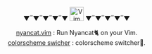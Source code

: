 <br/>
<div align="center">
  ▼‾▼‾▼‾▼‾▼  <img alt="Vim" src="https://raw.githubusercontent.com/konpa/devicon/master/icons/vim/vim-plain.svg" width=32 />  ▼‾▼‾▼‾▼‾▼
</div>

 <p align="center">
   <a href="https://github.com/kato-k/nyancat.vim">nyancat.vim</a> : Run Nyancat🐈 on your Vim.<br/>
   <a href="https://github.com/kato-k/vim-colorscheme-settings">colorscheme swicher</a> : colorscheme switcher🎨.
 </p>
 <br/>
